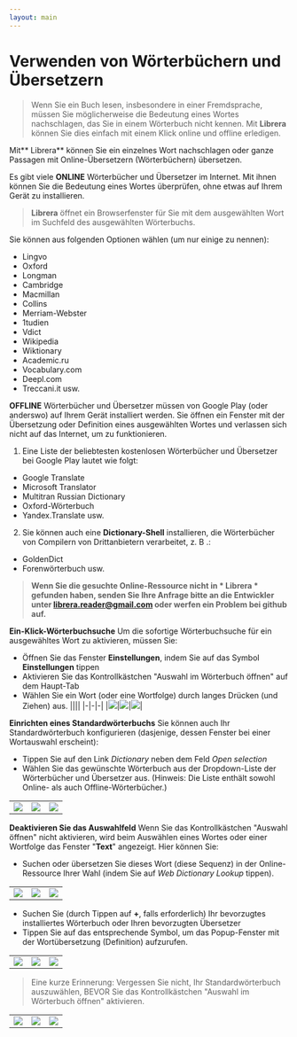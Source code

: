 ```yaml
---
layout: main
---
```


# Verwenden von Wörterbüchern und Übersetzern

> Wenn Sie ein Buch lesen, insbesondere in einer Fremdsprache, müssen Sie möglicherweise die Bedeutung eines Wortes nachschlagen, das Sie in einem Wörterbuch nicht kennen. Mit **Librera** können Sie dies einfach mit einem Klick online und offline erledigen.

Mit** Librera** können Sie ein einzelnes Wort nachschlagen oder ganze Passagen mit Online-Übersetzern (Wörterbüchern) übersetzen.

Es gibt viele **ONLINE** Wörterbücher und Übersetzer im Internet. Mit ihnen können Sie die Bedeutung eines Wortes überprüfen, ohne etwas auf Ihrem Gerät zu installieren.
> **Librera** öffnet ein Browserfenster für Sie mit dem ausgewählten Wort im Suchfeld des ausgewählten Wörterbuchs.
 
Sie können aus folgenden Optionen wählen (um nur einige zu nennen):

* Lingvo
* Oxford
* Longman
* Cambridge
* Macmillan
* Collins
* Merriam-Webster
* 1tudien
* Vdict
* Wikipedia
* Wiktionary
* Academic.ru
* Vocabulary.com
* Deepl.com
* Treccani.it usw.

**OFFLINE** Wörterbücher und Übersetzer müssen von Google Play (oder anderswo) auf Ihrem Gerät installiert werden. Sie öffnen ein Fenster mit der Übersetzung oder Definition eines ausgewählten Wortes und verlassen sich nicht auf das Internet, um zu funktionieren.

1. Eine Liste der beliebtesten kostenlosen Wörterbücher und Übersetzer bei Google Play lautet wie folgt:
* Google Translate
* Microsoft Translator
* Multitran Russian Dictionary
* Oxford-Wörterbuch
* Yandex.Translate usw.
2. Sie können auch eine **Dictionary-Shell** installieren, die Wörterbücher von Compilern von Drittanbietern verarbeitet, z. B .:
* GoldenDict
* Forenwörterbuch usw.
 
> **Wenn Sie die gesuchte Online-Ressource nicht in * Librera * gefunden haben, senden Sie Ihre Anfrage bitte an die Entwickler unter librera.reader@gmail.com oder werfen ein Problem bei github auf.**

**Ein-Klick-Wörterbuchsuche**
Um die sofortige Wörterbuchsuche für ein ausgewähltes Wort zu aktivieren, müssen Sie:
* Öffnen Sie das Fenster **Einstellungen**, indem Sie auf das Symbol **Einstellungen** tippen
* Aktivieren Sie das Kontrollkästchen &quot;Auswahl im Wörterbuch öffnen&quot; auf dem Haupt-Tab
* Wählen Sie ein Wort (oder eine Wortfolge) durch langes Drücken (und Ziehen) aus.
||||
|-|-|-|
|![](1.jpg)|![](2.jpg)|![](3.jpg)|

**Einrichten eines Standardwörterbuchs**
Sie können auch Ihr Standardwörterbuch konfigurieren (dasjenige, dessen Fenster bei einer Wortauswahl erscheint):
* Tippen Sie auf den Link _Dictionary_ neben dem Feld _Open selection_
* Wählen Sie das gewünschte Wörterbuch aus der Dropdown-Liste der Wörterbücher und Übersetzer aus. (Hinweis: Die Liste enthält sowohl Online- als auch Offline-Wörterbücher.)

||||
|-|-|-|
|![](4.jpg)|![](55.jpg)|![](66.jpg)|

**Deaktivieren Sie das Auswahlfeld**
Wenn Sie das Kontrollkästchen &quot;Auswahl öffnen&quot; nicht aktivieren, wird beim Auswählen eines Wortes oder einer Wortfolge das Fenster &quot;**Text**&quot; angezeigt. Hier können Sie:
* Suchen oder übersetzen Sie dieses Wort (diese Sequenz) in der Online-Ressource Ihrer Wahl (indem Sie auf _Web Dictionary Lookup_ tippen).

||||
|-|-|-|
|![](7.jpg)|![](8.jpg)|![](9.jpg)|

* Suchen Sie (durch Tippen auf **+**, falls erforderlich) Ihr bevorzugtes installiertes Wörterbuch oder Ihren bevorzugten Übersetzer
* Tippen Sie auf das entsprechende Symbol, um das Popup-Fenster mit der Wortübersetzung (Definition) aufzurufen.

||||
|-|-|-|
|![](10.jpg)|![](11.jpg)|![](12.jpg)|

> Eine kurze Erinnerung: Vergessen Sie nicht, Ihr Standardwörterbuch auszuwählen, BEVOR Sie das Kontrollkästchen &quot;Auswahl im Wörterbuch öffnen&quot; aktivieren.

||||
|-|-|-|
|![](13.jpg)|![](55.jpg)|![](66.jpg)|
